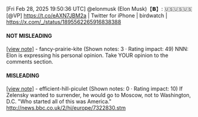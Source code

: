 [Fri Feb 28, 2025 19:50:36 UTC] @elonmusk (Elon Musk)【𝗕】: 🇺🇸🇺🇸🇺🇸 [@VP] https://t.co/eAXN7JBM2a | Twitter for iPhone | birdwatch | https://x.com/_/status/1895562265916838388

#### NOT MISLEADING

[[view note]](https://x.com/i/birdwatch/n/1895638307260023226) - fancy-prairie-kite (Shown notes: 3 · Rating impact: 49)
NNN: Elon is expressing his personal opinion. Take YOUR opinion to the comments section.

#### MISLEADING

[[view note]](https://x.com/i/birdwatch/n/1895613501927760354) - efficient-hill-piculet (Shown notes: 0 · Rating impact: 10)
If Zelensky wanted to surrender, he would go to Moscow, not to Washington, D.C.
"Who started all of this was America."
http://news.bbc.co.uk/2/hi/europe/7322830.stm
